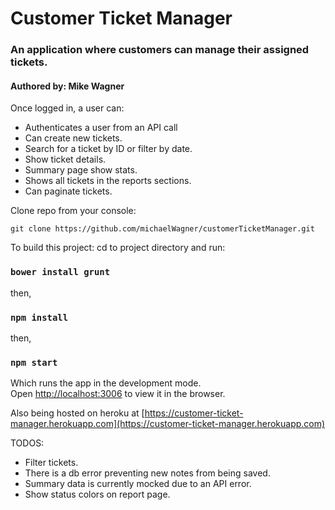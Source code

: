 # Customer Ticket Manager

### An application where customers can manage their assigned tickets.

#### Authored by: Mike Wagner

Once logged in, a user can:
* Authenticates a user from an API call
* Can create new tickets.
* Search for a ticket by ID or filter by date.
* Show ticket details.
* Summary page show stats.
* Shows all tickets in the reports sections.
* Can paginate tickets.

Clone repo from your console:

`git clone https://github.com/michaelWagner/customerTicketManager.git`

To build this project:
cd to project directory and run:

### `bower install grunt`

then,
### `npm install`

then,

### `npm start`

Which runs the app in the development mode.<br>
Open [http://localhost:3006](http://localhost:3006) to view it in the browser.

Also being hosted on heroku at [https://customer-ticket-manager.herokuapp.com](https://customer-ticket-manager.herokuapp.com)


TODOS:
* Filter tickets.
* There is a db error preventing new notes from being saved.
* Summary data is currently mocked due to an API error.
* Show status colors on report page.
